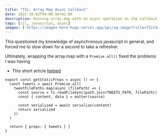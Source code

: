 ```yaml
---
title: "TIL: Array Map Async Callback"
date: 2022-10-02T04:00:56+02:00
description: Running array.map with an async operation as the callback was causing me issues.
tags: [til, javascript, async]
images: ['https://images-here-hugo.vercel.app/api/og-image?title=TIL%3A%20Array%20Map%20Async%20Callback']
---
```


This questioned my knowledge of asynchronous javascript in general, and forced me to slow down for a second to take a refresher. 

Ultimately, wrapping the array.map with a `Promise.all()` fixed the problems I was having

- This short article [helped](https://advancedweb.hu/how-to-use-async-functions-with-array-map-in-javascript/)

```tsx
export const getStaticProps = async () => {
  const tweets = await Promise.all(
    tweetFilePaths.map(async (filePath) => {
      const source = fs.readFileSync(path.join(TWEETS_PATH, filePath))
      const { content, data } = matter(source)

      const serialized = await serialize(content)
      return serialized
    })
  )

  return { props: { tweets } }
}
```